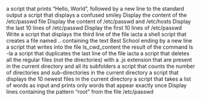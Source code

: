 a script that prints “Hello, World”, followed by a new line to the standard output
a script that displays a confused smiley
Display the content of the /etc/passwd file
Display the content of /etc/passwd and /etc/hosts
Display the last 10 lines of /etc/passwd
Display the first 10 lines of /etc/passwd
Write a script that displays the third line of the file iacta
a shell script that creates a file named .. containing the text Best School ending by a new line
a script that writes into the file ls_cwd_content the result of the command ls -la
a script that duplicates the last line of the file iacta
 a script that deletes all the regular files (not the directories) with a .js extension that are present in the current directory and all its subfolders
a script that counts the number of directories and sub-directories in the current directory
 a script that displays the 10 newest files in the current directory
a script that takes a list of words as input and prints only words that appear exactly once
Display lines containing the pattern “root” from the file /etc/passwd
